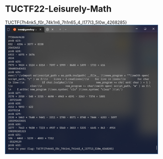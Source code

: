 # TUCTF22-Leisurely-Math
TUCTF{7h4nk5_f0r_74k1n6_7h1n65_4_l177l3_5l0w_4268285}
![image](./TUCTF22_Leisure_Math_2.png)
